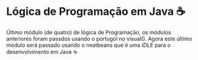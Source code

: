 # Lógica de Programação em Java ☕

Último módulo (de quatro) de lógica de Programação, os módulos anteriores foram passdos usando o portugol no visualG. Agora este último módulo será
passado usando o neatbeans que é uma *IDLE* para o desenvolvimento em Java ☕

